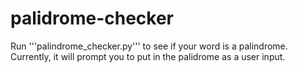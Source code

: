 # palidrome-checker

Run '''palindrome_checker.py''' to see if your word is a palindrome. Currently, it will prompt you to put in the palidrome as a user input.

